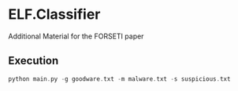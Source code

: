# ELF.Classifier
Additional Material for the FORSETI paper

## Execution

```C
python main.py -g goodware.txt -m malware.txt -s suspicious.txt
```
